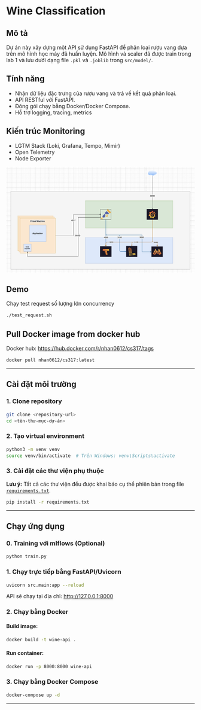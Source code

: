 # Wine Classification 

## Mô tả
Dự án này xây dựng một API sử dụng FastAPI để phân loại rượu vang dựa trên mô hình học máy đã huấn luyện. Mô hình và scaler đã được train trong lab 1 và lưu dưới dạng file `.pkl` và `.joblib` trong `src/model/`.

## Tính năng
- Nhận dữ liệu đặc trưng của rượu vang và trả về kết quả phân loại.
- API RESTful với FastAPI.
- Đóng gói chạy bằng Docker/Docker Compose.
- Hỗ trợ logging, tracing, metrics

## Kiến trúc Monitoring
- LGTM Stack (Loki, Grafana, Tempo, Mimir)
- Open Telemetry 
- Node Exporter

![Architecture Diagram](.github/architect.png)

## Demo

Chạy test request số lượng lớn concurrency
```sh
./test_request.sh
```
## Pull Docker image from docker hub
Docker hub: https://hub.docker.com/r/nhan0612/cs317/tags

```sh
docker pull nhan0612/cs317:latest
```


---

## Cài đặt môi trường

### 1. Clone repository

```sh
git clone <repository-url>
cd <tên-thư-mục-dự-án>
```

### 2. Tạo virtual environment 
```sh
python3 -m venv venv
source venv/bin/activate  # Trên Windows: venv\Scripts\activate
```

### 3. Cài đặt các thư viện phụ thuộc
**Lưu ý:** Tất cả các thư viện đều được khai báo cụ thể phiên bản trong file [`requirements.txt`](requirements.txt).  

```sh
pip install -r requirements.txt
```

---

## Chạy ứng dụng

### 0. Training với mlflows (Optional)

```sh
python train.py
```

### 1. Chạy trực tiếp bằng FastAPI/Uvicorn

```sh
uvicorn src.main:app --reload
```
API sẽ chạy tại địa chỉ: http://127.0.0.1:8000 

### 2. Chạy bằng Docker

#### Build image:
```sh
docker build -t wine-api .
```

#### Run container:
```sh
docker run -p 8000:8000 wine-api
```

### 3. Chạy bằng Docker Compose

```sh
docker-compose up -d
```

---

